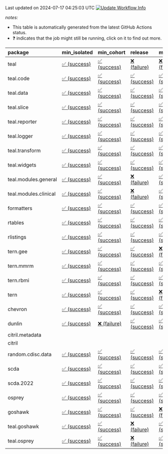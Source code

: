 Last updated on 2024-07-17 04:25:03 UTC [![Update Workflow
Info](https://github.com/averissimo/verdepcheck-status/actions/workflows/update.yaml/badge.svg)](https://github.com/averissimo/verdepcheck-status/actions/workflows/update.yaml)

*notes:*

-   This table is automatically generated from the latest GitHub Actions
    status.
-   ❓ indicates that the job might still be running, click on it to
    find out more.

<table>
<colgroup>
<col style="width: 4%" />
<col style="width: 23%" />
<col style="width: 23%" />
<col style="width: 23%" />
<col style="width: 23%" />
</colgroup>
<thead>
<tr class="header">
<th style="text-align: left;">package</th>
<th style="text-align: left;">min_isolated</th>
<th style="text-align: left;">min_cohort</th>
<th style="text-align: left;">release</th>
<th style="text-align: left;">max</th>
</tr>
</thead>
<tbody>
<tr class="odd">
<td style="text-align: left;">teal</td>
<td
style="text-align: left;"><a href="https://github.com/insightsengineering/teal/actions/runs/9925113432/job/27417152866">✅
(success)</a></td>
<td
style="text-align: left;"><a href="https://github.com/insightsengineering/teal/actions/runs/9925113432/job/27417152711">✅
(success)</a></td>
<td
style="text-align: left;"><a href="https://github.com/insightsengineering/teal/actions/runs/9925113432/job/27417152966">❌
(failure)</a></td>
<td
style="text-align: left;"><a href="https://github.com/insightsengineering/teal/actions/runs/9925113432/job/27417152786">❌
(failure)</a></td>
</tr>
<tr class="even">
<td style="text-align: left;">teal.code</td>
<td
style="text-align: left;"><a href="https://github.com/insightsengineering/teal.code/actions/runs/9925114723/job/27417155819">✅
(success)</a></td>
<td
style="text-align: left;"><a href="https://github.com/insightsengineering/teal.code/actions/runs/9925114723/job/27417155902">✅
(success)</a></td>
<td
style="text-align: left;"><a href="https://github.com/insightsengineering/teal.code/actions/runs/9925114723/job/27417155727">✅
(success)</a></td>
<td
style="text-align: left;"><a href="https://github.com/insightsengineering/teal.code/actions/runs/9925114723/job/27417155970">✅
(success)</a></td>
</tr>
<tr class="odd">
<td style="text-align: left;">teal.data</td>
<td
style="text-align: left;"><a href="https://github.com/insightsengineering/teal.data/actions/runs/9925116305/job/27417158893">✅
(success)</a></td>
<td
style="text-align: left;"><a href="https://github.com/insightsengineering/teal.data/actions/runs/9925116305/job/27417158814">✅
(success)</a></td>
<td
style="text-align: left;"><a href="https://github.com/insightsengineering/teal.data/actions/runs/9925116305/job/27417158846">✅
(success)</a></td>
<td
style="text-align: left;"><a href="https://github.com/insightsengineering/teal.data/actions/runs/9925116305/job/27417158941">✅
(success)</a></td>
</tr>
<tr class="even">
<td style="text-align: left;">teal.slice</td>
<td
style="text-align: left;"><a href="https://github.com/insightsengineering/teal.slice/actions/runs/9925121850/job/27417170927">✅
(success)</a></td>
<td
style="text-align: left;"><a href="https://github.com/insightsengineering/teal.slice/actions/runs/9925121850/job/27417170861">✅
(success)</a></td>
<td
style="text-align: left;"><a href="https://github.com/insightsengineering/teal.slice/actions/runs/9925121850/job/27417171030">✅
(success)</a></td>
<td
style="text-align: left;"><a href="https://github.com/insightsengineering/teal.slice/actions/runs/9925121850/job/27417171084">✅
(success)</a></td>
</tr>
<tr class="odd">
<td style="text-align: left;">teal.reporter</td>
<td
style="text-align: left;"><a href="https://github.com/insightsengineering/teal.reporter/actions/runs/9925118628/job/27417164013">✅
(success)</a></td>
<td
style="text-align: left;"><a href="https://github.com/insightsengineering/teal.reporter/actions/runs/9925118628/job/27417164068">✅
(success)</a></td>
<td
style="text-align: left;"><a href="https://github.com/insightsengineering/teal.reporter/actions/runs/9925118628/job/27417164114">✅
(success)</a></td>
<td
style="text-align: left;"><a href="https://github.com/insightsengineering/teal.reporter/actions/runs/9925118628/job/27417164149">✅
(success)</a></td>
</tr>
<tr class="even">
<td style="text-align: left;">teal.logger</td>
<td
style="text-align: left;"><a href="https://github.com/insightsengineering/teal.logger/actions/runs/9925115036/job/27417156380">✅
(success)</a></td>
<td
style="text-align: left;"><a href="https://github.com/insightsengineering/teal.logger/actions/runs/9925115036/job/27417156316">✅
(success)</a></td>
<td
style="text-align: left;"><a href="https://github.com/insightsengineering/teal.logger/actions/runs/9925115036/job/27417156472">✅
(success)</a></td>
<td
style="text-align: left;"><a href="https://github.com/insightsengineering/teal.logger/actions/runs/9925115036/job/27417156242">✅
(success)</a></td>
</tr>
<tr class="odd">
<td style="text-align: left;">teal.transform</td>
<td
style="text-align: left;"><a href="https://github.com/insightsengineering/teal.transform/actions/runs/9925119425/job/27417165774">✅
(success)</a></td>
<td
style="text-align: left;"><a href="https://github.com/insightsengineering/teal.transform/actions/runs/9925119425/job/27417165642">✅
(success)</a></td>
<td
style="text-align: left;"><a href="https://github.com/insightsengineering/teal.transform/actions/runs/9925119425/job/27417165494">✅
(success)</a></td>
<td
style="text-align: left;"><a href="https://github.com/insightsengineering/teal.transform/actions/runs/9925119425/job/27417165553">✅
(success)</a></td>
</tr>
<tr class="even">
<td style="text-align: left;">teal.widgets</td>
<td
style="text-align: left;"><a href="https://github.com/insightsengineering/teal.widgets/actions/runs/9925130447/job/27417188712">✅
(success)</a></td>
<td
style="text-align: left;"><a href="https://github.com/insightsengineering/teal.widgets/actions/runs/9925130447/job/27417188669">✅
(success)</a></td>
<td
style="text-align: left;"><a href="https://github.com/insightsengineering/teal.widgets/actions/runs/9925130447/job/27417188759">✅
(success)</a></td>
<td
style="text-align: left;"><a href="https://github.com/insightsengineering/teal.widgets/actions/runs/9925130447/job/27417188803">✅
(success)</a></td>
</tr>
<tr class="odd">
<td style="text-align: left;">teal.modules.general</td>
<td
style="text-align: left;"><a href="https://github.com/insightsengineering/teal.modules.general/actions/runs/9925114672/job/27417155775">✅
(success)</a></td>
<td
style="text-align: left;"><a href="https://github.com/insightsengineering/teal.modules.general/actions/runs/9925114672/job/27417155860">✅
(success)</a></td>
<td
style="text-align: left;"><a href="https://github.com/insightsengineering/teal.modules.general/actions/runs/9925114672/job/27417155923">❌
(failure)</a></td>
<td
style="text-align: left;"><a href="https://github.com/insightsengineering/teal.modules.general/actions/runs/9925114672/job/27417155691">✅
(success)</a></td>
</tr>
<tr class="even">
<td style="text-align: left;">teal.modules.clinical</td>
<td
style="text-align: left;"><a href="https://github.com/insightsengineering/teal.modules.clinical/actions/runs/9925125697/job/27417179748">✅
(success)</a></td>
<td
style="text-align: left;"><a href="https://github.com/insightsengineering/teal.modules.clinical/actions/runs/9925125697/job/27417179513">✅
(success)</a></td>
<td
style="text-align: left;"><a href="https://github.com/insightsengineering/teal.modules.clinical/actions/runs/9925125697/job/27417179862">❌
(failure)</a></td>
<td
style="text-align: left;"><a href="https://github.com/insightsengineering/teal.modules.clinical/actions/runs/9925125697/job/27417179638">✅
(success)</a></td>
</tr>
<tr class="odd">
<td style="text-align: left;">formatters</td>
<td
style="text-align: left;"><a href="https://github.com/insightsengineering/formatters/actions/runs/9925122919/job/27417173334">✅
(success)</a></td>
<td
style="text-align: left;"><a href="https://github.com/insightsengineering/formatters/actions/runs/9925122919/job/27417173435">✅
(success)</a></td>
<td
style="text-align: left;"><a href="https://github.com/insightsengineering/formatters/actions/runs/9925122919/job/27417173385">✅
(success)</a></td>
<td
style="text-align: left;"><a href="https://github.com/insightsengineering/formatters/actions/runs/9925122919/job/27417173235">✅
(success)</a></td>
</tr>
<tr class="even">
<td style="text-align: left;">rtables</td>
<td
style="text-align: left;"><a href="https://github.com/insightsengineering/rtables/actions/runs/9925114727/job/27417155953">✅
(success)</a></td>
<td
style="text-align: left;"><a href="https://github.com/insightsengineering/rtables/actions/runs/9925114727/job/27417155807">✅
(success)</a></td>
<td
style="text-align: left;"><a href="https://github.com/insightsengineering/rtables/actions/runs/9925114727/job/27417155900">✅
(success)</a></td>
<td
style="text-align: left;"><a href="https://github.com/insightsengineering/rtables/actions/runs/9925114727/job/27417155700">✅
(success)</a></td>
</tr>
<tr class="odd">
<td style="text-align: left;">rlistings</td>
<td
style="text-align: left;"><a href="https://github.com/insightsengineering/rlistings/actions/runs/9925117342/job/27417160960">✅
(success)</a></td>
<td
style="text-align: left;"><a href="https://github.com/insightsengineering/rlistings/actions/runs/9925117342/job/27417160856">✅
(success)</a></td>
<td
style="text-align: left;"><a href="https://github.com/insightsengineering/rlistings/actions/runs/9925117342/job/27417160997">✅
(success)</a></td>
<td
style="text-align: left;"><a href="https://github.com/insightsengineering/rlistings/actions/runs/9925117342/job/27417160904">✅
(success)</a></td>
</tr>
<tr class="even">
<td style="text-align: left;">tern.gee</td>
<td
style="text-align: left;"><a href="https://github.com/insightsengineering/tern.gee/actions/runs/9925123728/job/27417174623">✅
(success)</a></td>
<td
style="text-align: left;"><a href="https://github.com/insightsengineering/tern.gee/actions/runs/9925123728/job/27417174543">✅
(success)</a></td>
<td
style="text-align: left;"><a href="https://github.com/insightsengineering/tern.gee/actions/runs/9925123728/job/27417174702">✅
(success)</a></td>
<td
style="text-align: left;"><a href="https://github.com/insightsengineering/tern.gee/actions/runs/9925123728/job/27417174773">❌
(failure)</a></td>
</tr>
<tr class="odd">
<td style="text-align: left;">tern.mmrm</td>
<td
style="text-align: left;"><a href="https://github.com/insightsengineering/tern.mmrm/actions/runs/9925129939/job/27417187415">✅
(success)</a></td>
<td
style="text-align: left;"><a href="https://github.com/insightsengineering/tern.mmrm/actions/runs/9925129939/job/27417187296">✅
(success)</a></td>
<td
style="text-align: left;"><a href="https://github.com/insightsengineering/tern.mmrm/actions/runs/9925129939/job/27417187483">✅
(success)</a></td>
<td
style="text-align: left;"><a href="https://github.com/insightsengineering/tern.mmrm/actions/runs/9925129939/job/27417187359">✅
(success)</a></td>
</tr>
<tr class="even">
<td style="text-align: left;">tern.rbmi</td>
<td
style="text-align: left;"><a href="https://github.com/insightsengineering/tern.rbmi/actions/runs/9925122267/job/27417171706">✅
(success)</a></td>
<td
style="text-align: left;"><a href="https://github.com/insightsengineering/tern.rbmi/actions/runs/9925122267/job/27417171831">✅
(success)</a></td>
<td
style="text-align: left;"><a href="https://github.com/insightsengineering/tern.rbmi/actions/runs/9925122267/job/27417171902">✅
(success)</a></td>
<td
style="text-align: left;"><a href="https://github.com/insightsengineering/tern.rbmi/actions/runs/9925122267/job/27417171766">✅
(success)</a></td>
</tr>
<tr class="odd">
<td style="text-align: left;">tern</td>
<td
style="text-align: left;"><a href="https://github.com/insightsengineering/tern/actions/runs/9925118634/job/27417164132">✅
(success)</a></td>
<td
style="text-align: left;"><a href="https://github.com/insightsengineering/tern/actions/runs/9925118634/job/27417164090">✅
(success)</a></td>
<td
style="text-align: left;"><a href="https://github.com/insightsengineering/tern/actions/runs/9925118634/job/27417164180">✅
(success)</a></td>
<td
style="text-align: left;"><a href="https://github.com/insightsengineering/tern/actions/runs/9925118634/job/27417164047">❌
(failure)</a></td>
</tr>
<tr class="even">
<td style="text-align: left;">chevron</td>
<td
style="text-align: left;"><a href="https://github.com/insightsengineering/chevron/actions/runs/9925130531/job/27417188949">✅
(success)</a></td>
<td
style="text-align: left;"><a href="https://github.com/insightsengineering/chevron/actions/runs/9925130531/job/27417188896">✅
(success)</a></td>
<td
style="text-align: left;"><a href="https://github.com/insightsengineering/chevron/actions/runs/9925130531/job/27417189034">✅
(success)</a></td>
<td
style="text-align: left;"><a href="https://github.com/insightsengineering/chevron/actions/runs/9925130531/job/27417188988">✅
(success)</a></td>
</tr>
<tr class="odd">
<td style="text-align: left;">dunlin</td>
<td
style="text-align: left;"><a href="https://github.com/insightsengineering/dunlin/actions/runs/9925116790/job/27417160265">✅
(success)</a></td>
<td
style="text-align: left;"><a href="https://github.com/insightsengineering/dunlin/actions/runs/9925116790/job/27417160357">❌
(failure)</a></td>
<td
style="text-align: left;"><a href="https://github.com/insightsengineering/dunlin/actions/runs/9925116790/job/27417160069">✅
(success)</a></td>
<td
style="text-align: left;"><a href="https://github.com/insightsengineering/dunlin/actions/runs/9925116790/job/27417160152">✅
(success)</a></td>
</tr>
<tr class="even">
<td style="text-align: left;">citril.metadata</td>
<td style="text-align: left;"></td>
<td style="text-align: left;"></td>
<td style="text-align: left;"></td>
<td style="text-align: left;"></td>
</tr>
<tr class="odd">
<td style="text-align: left;">citril</td>
<td style="text-align: left;"></td>
<td style="text-align: left;"></td>
<td style="text-align: left;"></td>
<td style="text-align: left;"></td>
</tr>
<tr class="even">
<td style="text-align: left;">random.cdisc.data</td>
<td
style="text-align: left;"><a href="https://github.com/insightsengineering/random.cdisc.data/actions/runs/9925121314/job/27417169342">✅
(success)</a></td>
<td
style="text-align: left;"><a href="https://github.com/insightsengineering/random.cdisc.data/actions/runs/9925121314/job/27417169250">✅
(success)</a></td>
<td
style="text-align: left;"><a href="https://github.com/insightsengineering/random.cdisc.data/actions/runs/9925121314/job/27417169381">✅
(success)</a></td>
<td
style="text-align: left;"><a href="https://github.com/insightsengineering/random.cdisc.data/actions/runs/9925121314/job/27417169296">✅
(success)</a></td>
</tr>
<tr class="odd">
<td style="text-align: left;">scda</td>
<td
style="text-align: left;"><a href="https://github.com/insightsengineering/scda/actions/runs/9729144400/job/26850665206">✅
(success)</a></td>
<td
style="text-align: left;"><a href="https://github.com/insightsengineering/scda/actions/runs/9729144400/job/26850665433">✅
(success)</a></td>
<td
style="text-align: left;"><a href="https://github.com/insightsengineering/scda/actions/runs/9729144400/job/26850665352">✅
(success)</a></td>
<td
style="text-align: left;"><a href="https://github.com/insightsengineering/scda/actions/runs/9729144400/job/26850665278">✅
(success)</a></td>
</tr>
<tr class="even">
<td style="text-align: left;">scda.2022</td>
<td
style="text-align: left;"><a href="https://github.com/insightsengineering/scda.2022/actions/runs/9925122535/job/27417172739">✅
(success)</a></td>
<td
style="text-align: left;"><a href="https://github.com/insightsengineering/scda.2022/actions/runs/9925122535/job/27417172539">✅
(success)</a></td>
<td
style="text-align: left;"><a href="https://github.com/insightsengineering/scda.2022/actions/runs/9925122535/job/27417172803">✅
(success)</a></td>
<td
style="text-align: left;"><a href="https://github.com/insightsengineering/scda.2022/actions/runs/9925122535/job/27417172644">✅
(success)</a></td>
</tr>
<tr class="odd">
<td style="text-align: left;">osprey</td>
<td
style="text-align: left;"><a href="https://github.com/insightsengineering/osprey/actions/runs/9925127900/job/27417183806">✅
(success)</a></td>
<td
style="text-align: left;"><a href="https://github.com/insightsengineering/osprey/actions/runs/9925127900/job/27417183703">✅
(success)</a></td>
<td
style="text-align: left;"><a href="https://github.com/insightsengineering/osprey/actions/runs/9925127900/job/27417183652">✅
(success)</a></td>
<td
style="text-align: left;"><a href="https://github.com/insightsengineering/osprey/actions/runs/9925127900/job/27417183758">✅
(success)</a></td>
</tr>
<tr class="even">
<td style="text-align: left;">goshawk</td>
<td
style="text-align: left;"><a href="https://github.com/insightsengineering/goshawk/actions/runs/9925122286/job/27417172035">✅
(success)</a></td>
<td
style="text-align: left;"><a href="https://github.com/insightsengineering/goshawk/actions/runs/9925122286/job/27417171821">✅
(success)</a></td>
<td
style="text-align: left;"><a href="https://github.com/insightsengineering/goshawk/actions/runs/9925122286/job/27417172118">✅
(success)</a></td>
<td
style="text-align: left;"><a href="https://github.com/insightsengineering/goshawk/actions/runs/9925122286/job/27417171946">❌
(failure)</a></td>
</tr>
<tr class="odd">
<td style="text-align: left;">teal.goshawk</td>
<td
style="text-align: left;"><a href="https://github.com/insightsengineering/teal.goshawk/actions/runs/9925121851/job/27417171013">✅
(success)</a></td>
<td
style="text-align: left;"><a href="https://github.com/insightsengineering/teal.goshawk/actions/runs/9925121851/job/27417170952">✅
(success)</a></td>
<td
style="text-align: left;"><a href="https://github.com/insightsengineering/teal.goshawk/actions/runs/9925121851/job/27417171079">❌
(failure)</a></td>
<td
style="text-align: left;"><a href="https://github.com/insightsengineering/teal.goshawk/actions/runs/9925121851/job/27417170878">✅
(success)</a></td>
</tr>
<tr class="even">
<td style="text-align: left;">teal.osprey</td>
<td
style="text-align: left;"><a href="https://github.com/insightsengineering/teal.osprey/actions/runs/9925126223/job/27417180362">✅
(success)</a></td>
<td
style="text-align: left;"><a href="https://github.com/insightsengineering/teal.osprey/actions/runs/9925126223/job/27417180290">✅
(success)</a></td>
<td
style="text-align: left;"><a href="https://github.com/insightsengineering/teal.osprey/actions/runs/9925126223/job/27417180428">❌
(failure)</a></td>
<td
style="text-align: left;"><a href="https://github.com/insightsengineering/teal.osprey/actions/runs/9925126223/job/27417180195">✅
(success)</a></td>
</tr>
</tbody>
</table>

